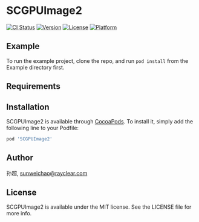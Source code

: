 # SCGPUImage2

[![CI Status](https://img.shields.io/travis/孙超/SCGPUImage2.svg?style=flat)](https://travis-ci.org/孙超/SCGPUImage2)
[![Version](https://img.shields.io/cocoapods/v/SCGPUImage2.svg?style=flat)](https://cocoapods.org/pods/SCGPUImage2)
[![License](https://img.shields.io/cocoapods/l/SCGPUImage2.svg?style=flat)](https://cocoapods.org/pods/SCGPUImage2)
[![Platform](https://img.shields.io/cocoapods/p/SCGPUImage2.svg?style=flat)](https://cocoapods.org/pods/SCGPUImage2)

## Example

To run the example project, clone the repo, and run `pod install` from the Example directory first.

## Requirements

## Installation

SCGPUImage2 is available through [CocoaPods](https://cocoapods.org). To install
it, simply add the following line to your Podfile:

```ruby
pod 'SCGPUImage2'
```

## Author

孙超, sunweichao@rayclear.com

## License

SCGPUImage2 is available under the MIT license. See the LICENSE file for more info.
